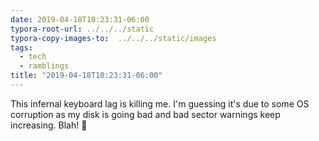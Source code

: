 ```yaml
---
date: 2019-04-18T10:23:31-06:00
typora-root-url: ../../../static
typora-copy-images-to:  ../../../static/images
tags:
  - tech
  - ramblings
title: "2019-04-18T10:23:31-06:00"
---
```

This infernal keyboard lag is killing me. I'm guessing it's due to some OS corruption as my disk is going bad and bad sector warnings keep increasing. Blah! :grimacing:
